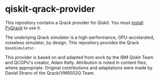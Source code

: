 # qiskit-qrack-provider

This repository contains a Qrack provider for Qiskit. You must [install PyQrack](https://pypi.org/project/pyqrack/) to use it.

The underlying Qrack simulator is a high-performance, GPU-accelarated, noiseless simulator, by design. This repository provides the Qrack `QasmSimulator`.

This provider is based on and adapted from work by the IBM Qiskit Team and QCGPU's creator, Adam Kelly. Attribution is noted in content files, where appropriate. Original contributions and adaptations were made by Daniel Strano of the Qrack/VM6502Q Team.
